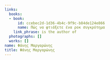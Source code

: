```yaml
---
links:
  books:
  - book:
      id: ccebec2d-1d36-4b4c-9f9c-b84de124e866
      name: Πώς να φτιάξετε ένα ροκ συγκρότημα
    link_phrase: is the author of
  photographs: []
  works: []
name: Φάνης Μαργαρώνης
title: Φάνης Μαργαρώνης
---
```


